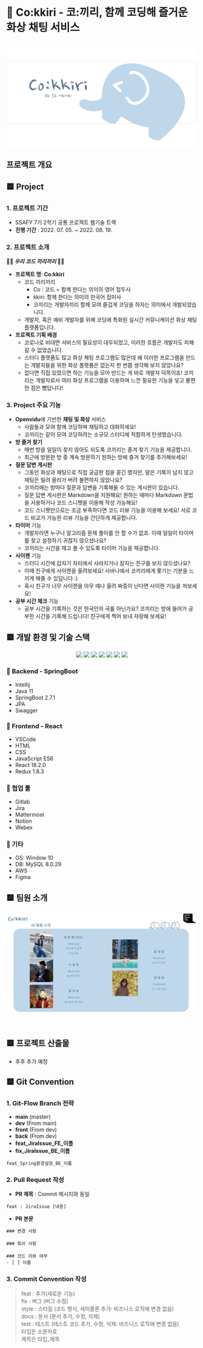 # 🐘 Co:kkiri - 코:끼리, 함께 코딩해 즐거운 화상 채팅 서비스
![cokkiri 메인 이미지](images/main.png)

## 프로젝트 개요

## 🟦 Project

### 1. 프로젝트 기간

- SSAFY 7기 2학기 공통 프로젝트 웹기술 트랙
- **진행 기간** : 2022. 07. 05. ~ 2022. 08. 19.

### 2. 프로젝트 소개

**👩‍💻 *우리 코드 끼리끼리* 👨‍💻**

- **프로젝트 명**: **Co:kkiri**
    - 코드 끼리끼리
        - Co : 코드 + 함께 한다는 의미의 영어 접두사
        - kkiri: 함께 한다는 의미의 한국어 접미사
        - 코끼리는 개발자끼리 함께 모여 즐겁게 코딩을 하자는 의미에서 개발되었습니다.
    - 개발자, 혹은 예비 개발자를 위해 코딩에 특화된 실시간 커뮤니케이션 화상 채팅 플랫폼입니다.
- **프로젝트 기획 배경**
    - 코로나로 비대면 서비스의 필요성이 대두되었고, 이러한 흐름은 개발자도 피해 갈 수 없었습니다.
    - 스터디 플랫폼도 많고 화상 채팅 프로그램도 많은데 왜 이러한 프로그램을 만드는 개발자들을 위한 화상 플랫폼은 없는지 한 번쯤 생각해 보지 않았나요?
    - 없다면 직접 있었으면 하는 기능을 모아 만드는 게 바로 개발자 덕목이죠! 코끼리는 개발자로서 여러 화상 프로그램을 이용하며 느낀 필요한 기능을 넣고 불편한 점은 뺐답니다!

### 3. Project 주요 기능

- **Openvidu**에 기반한 **채팅 및 화상** 서비스
    - 사람들과 모여 함께 코딩하며 채팅하고 대화하세요!
    - 코끼리는 같이 모여 코딩하려는 소규모 스터디에 적합하게 탄생했습니다.
- **방 즐겨 찾기**
    - 매번 방을 일일이 찾지 않아도 되도록 코끼리는 즐겨 찾기 기능을 제공합니다.
    - 최근에 방문한 방 중 계속 방문하기 원하는 방에 즐겨 찾기를 추가해보세요!
- **질문 답변 게시판**
    - 그동안 화상과 채팅으로 직접 궁금한 점을 묻긴 했지만, 말은 기록이 남지 않고 채팅은 밀려 올라가 버려 불편하지 않았나요?
    - 코끼리에는 방마다 질문과 답변을 기록해둘 수 있는 게시판이 있습니다.
    - 질문 답변 게시판은 Markdown을 지원해요! 원하는 때마다 Markdown 문법을 사용하거나 코드 스니펫을 이용해 작성 가능해요!
    - 코드 스니펫만으로는 조금 부족하다면 코드 리뷰 기능을 이용해 보세요! 서로 코드 비교가 가능한 리뷰 기능을 간단하게 제공합니다.
- **타이머** 기능
    - 개발자라면 누구나 알고리즘 문제 풀이를 안 할 수가 없죠. 이때 일일이 타이머를 찾고 설정하기 귀찮지 않으셨나요?
    - 코끼리는 시간을 재고 풀 수 있도록 타이머 기능을 제공합니다.
- **사이렌** 기능
    - 스터디 시간에 갑자기 자리에서 사라지거나 잠자는 친구를 보지 않으셨나요?
    - 이때 친구에게 사이렌을 울려보세요! 사바나에서 코끼리에게 쫓기는 기분을 느끼게 해줄 수 있답니다 :)
    - 혹시 친구가 너무 사이렌을 아무 때나 울려 짜증이 난다면 사이렌 기능을 꺼보세요!
- **공부 시간 체크** 기능
    - 공부 시간을 기록하는 것은 한국인의 국룰 아닌가요? 코끼리는 방에 들어가 공부한 시간을 기록해 드립니다! 친구에게 찍어 보내 자랑해 보세요!

## 🟦 개발 환경 및 기술 스택

<p align="center">
  <img src="https://img.shields.io/badge/java-007396?style=for-the-badge&logo=java&logoColor=white">
  <img src="https://img.shields.io/badge/javascript-F7DF1E?style=for-the-badge&logo=javascript&logoColor=black">
  <img src="https://img.shields.io/badge/css-1572B6?style=for-the-badge&logo=css3&logoColor=white">
  <img src="https://img.shields.io/badge/html5-E34F26?style=for-the-badge&logo=html5&logoColor=white">
  <img src="https://img.shields.io/badge/mysql-4479A1?style=for-the-badge&logo=mysql&logoColor=white">
  <img src="https://img.shields.io/badge/react-61DAFB?style=for-the-badge&logo=react&logoColor=black">
  <img src="https://img.shields.io/badge/springboot-6DB33F?style=for-the-badge&logo=springboot&logoColor=white"> 
</p>

### 🔹 Backend - SpringBoot

- Intellij
- Java 11
- SpringBoot 2.7.1
- JPA
- Swagger

### 🔹 Frontend - React

- VSCode
- HTML
- CSS
- JavaScript ES6
- React 18.2.0
- Redux 1.8.3

### 🔹 협업 툴

- Gitlab
- Jira
- Mattermost
- Notion
- Webex

### 🔹 기타

- OS: Window 10
- DB: MySQL 8.0.29
- AWS
- Figma

## 🟦 팀원 소개
![cokkiri 팀원 이미지](images/teams.png)


<br>

## 🟦 프로젝트 산출물

- 추후 추가 예정

## 🟦 Git Convention

### 1. Git-Flow Branch 전략

- **main** (master)
- **dev** (From main)
- **front** (From dev)
- **back** (From dev)
- **feat_JiraIssue_FE_이름**
- **fix_JiraIssue_BE_이름**

```
feat_Spring환경설정_BE_이름
```

### 2. Pull Request 작성

- **PR 제목** : Commit 메시지와 동일

```
feat : JiraIssue [내용]
```

- **PR 본문**

```
### 변경 사항

### 특이 사항

### 코드 리뷰 여부
- [ ] 이름
```

### 3. Commit Convention 작성

> feat : 추가(새로운 기능) <br>
fix : 버그 (버그 수정) <br>
style : 스타일 (코드 형식, 세미콜론 추가: 비즈니스 로직에 변경 없음) <br>
docs : 문서 (문서 추가, 수정, 삭제) <br>
test : 테스트 (테스트 코드 추가, 수정, 삭제: 비즈니스 로직에 변경 없음) <br>
타입은 소문자로 <br>
제목은 타입_제목 <br>
>

